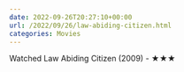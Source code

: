 ```yaml
---
date: 2022-09-26T20:27:10+00:00
url: /2022/09/26/law-abiding-citizen.html
categories: Movies
---
```

Watched Law Abiding Citizen (2009) - ★★★




